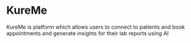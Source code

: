 # KureMe
KureMe is platform which allows users to connect to patients and book appointments and generate insights for their lab reports using AI
